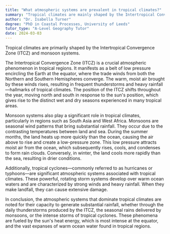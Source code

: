 ```yaml
---
title: "What atmospheric systems are prevalent in tropical climates?"
summary: "Tropical climates are mainly shaped by the Intertropical Convergence Zone (ITCZ) and monsoon systems, which significantly impact weather patterns and precipitation in these regions."
author: "Dr. Isabella Turner"
degree: "PhD in Coastal Processes, University of Leeds"
tutor_type: "A-Level Geography Tutor"
date: 2024-03-03
---
```


Tropical climates are primarily shaped by the Intertropical Convergence Zone (ITCZ) and monsoon systems.

The Intertropical Convergence Zone (ITCZ) is a crucial atmospheric phenomenon in tropical regions. It manifests as a belt of low pressure encircling the Earth at the equator, where the trade winds from both the Northern and Southern Hemispheres converge. The warm, moist air brought by these winds rises, resulting in frequent thunderstorms and heavy rainfall—hallmarks of tropical climates. The position of the ITCZ shifts throughout the year, moving north and south in response to the sun's position, which gives rise to the distinct wet and dry seasons experienced in many tropical areas.

Monsoon systems also play a significant role in tropical climates, particularly in regions such as South Asia and West Africa. Monsoons are seasonal wind patterns that bring substantial rainfall. They occur due to the contrasting temperatures between land and sea. During the summer months, the land heats up more quickly than the ocean, causing the air above to rise and create a low-pressure zone. This low pressure attracts moist air from the ocean, which subsequently rises, cools, and condenses to form rain clouds. Conversely, in winter, the land cools more rapidly than the sea, resulting in drier conditions.

Additionally, tropical cyclones—commonly referred to as hurricanes or typhoons—are significant atmospheric systems associated with tropical climates. These powerful, rotating storm systems develop over warm ocean waters and are characterized by strong winds and heavy rainfall. When they make landfall, they can cause extensive damage.

In conclusion, the atmospheric systems that dominate tropical climates are noted for their capacity to generate substantial rainfall, whether through the daily thunderstorms produced by the ITCZ, the seasonal rains delivered by monsoons, or the intense storms of tropical cyclones. These phenomena are fueled by the sun's heat energy, which is most intense at the equator, and the vast expanses of warm ocean water found in tropical regions.
    